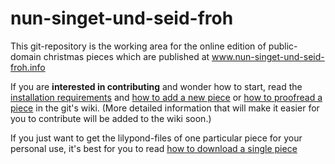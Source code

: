 # nun-singet-und-seid-froh

This git-repository is the working area for the online edition of public-domain christmas pieces which are published at www.nun-singet-und-seid-froh.info

If you are **interested in contributing** and wonder how to start, read the [installation requirements](https://github.com/nun-singet-und-seid-froh/nun-singet-und-seid-froh/wiki/installation-requirements) and [how to add a new piece](https://github.com/nun-singet-und-seid-froh/nun-singet-und-seid-froh/wiki/how-to-add-a-new-piece) or [how to proofread a piece](https://github.com/nun-singet-und-seid-froh/nun-singet-und-seid-froh/wiki/how-to-proofread-a-piece) in the git's wiki. (More detailed information that will make it easier for you to contribute will be added to the wiki soon.)

If you just want to get the lilypond-files of one particular piece for your personal use, it's best for you to read [how to download a single piece](https://github.com/nun-singet-und-seid-froh/nun-singet-und-seid-froh/wiki/how-to-download-source-code-of-a-single-piece)
